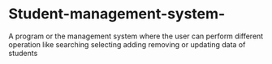 # Student-management-system-
A program or the management system where the user can perform different operation like searching selecting adding removing or updating data of students 
